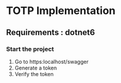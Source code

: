 # TOTP Implementation

## Requirements : dotnet6


### Start the project
1. Go to https:localhost<PORT>/swagger
2. Generate a token
3. Verify the token



